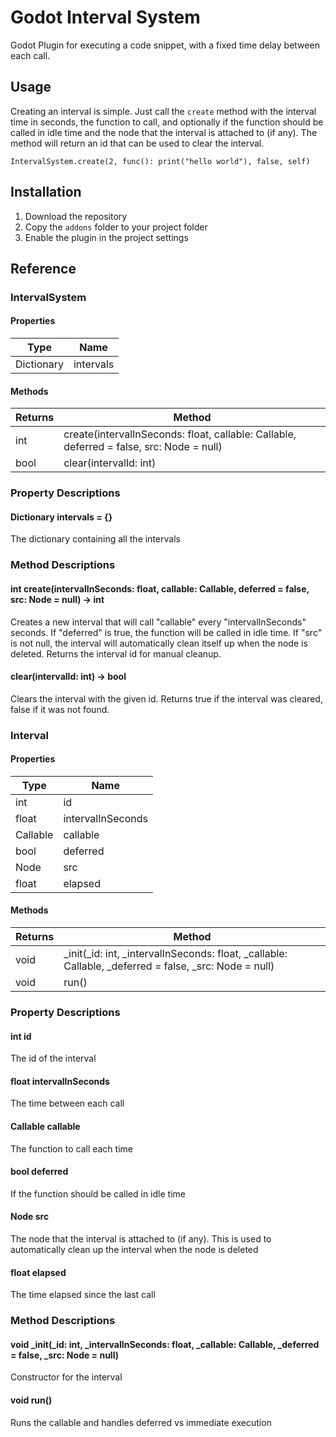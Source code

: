 # Godot Interval System
Godot Plugin for executing a code snippet, with a fixed time delay between each call.

## Usage
Creating an interval is simple. Just call the `create` method with the interval time in seconds, the function to call, and optionally if the function should be called in idle time and the node that the interval is attached to (if any). The method will return an id that can be used to clear the interval.

```
IntervalSystem.create(2, func(): print("hello world"), false, self)
```

## Installation
1. Download the repository
2. Copy the `addons` folder to your project folder
3. Enable the plugin in the project settings

## Reference
### IntervalSystem
#### Properties
| Type | Name |
| --- | --- |
| Dictionary | intervals |

#### Methods
| Returns | Method |
| --- | --- |
| int | create(intervalInSeconds: float, callable: Callable, deferred = false, src: Node = null) |
| bool | clear(intervalId: int) |


### Property Descriptions
#### Dictionary intervals = {}
The dictionary containing all the intervals

### Method Descriptions
#### int create(intervalInSeconds: float, callable: Callable, deferred = false, src: Node = null) -> int
Creates a new interval that will call "callable" every "intervalInSeconds" seconds. If "deferred" is true, the function will be called in idle time. If "src" is not null, the interval will automatically clean itself up when the node is deleted. Returns the interval id for manual cleanup.

#### clear(intervalId: int) -> bool
Clears the interval with the given id. Returns true if the interval was cleared, false if it was not found.

### Interval
#### Properties
| Type | Name |
| --- | --- |
| int | id |
| float | intervalInSeconds |
| Callable | callable |
| bool | deferred |
| Node | src |
| float | elapsed |

#### Methods
| Returns | Method |
| --- | --- |
| void | _init(_id: int, _intervalInSeconds: float, _callable: Callable, _deferred = false, _src: Node = null) |
| void | run() |

### Property Descriptions
#### int id
The id of the interval

#### float intervalInSeconds
The time between each call

#### Callable callable
The function to call each time

#### bool deferred
If the function should be called in idle time

#### Node src
The node that the interval is attached to (if any). This is used to automatically clean up the interval when the node is deleted

#### float elapsed
The time elapsed since the last call

### Method Descriptions
#### void _init(_id: int, _intervalInSeconds: float, _callable: Callable, _deferred = false, _src: Node = null)
Constructor for the interval

#### void run()
Runs the callable and handles deferred vs immediate execution
